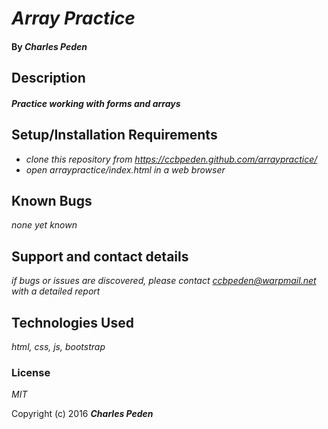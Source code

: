 # _Array Practice_

#### By _**Charles Peden**_

## Description

#### _Practice working with forms and arrays_


## Setup/Installation Requirements

* _clone this repository from https://ccbpeden.github.com/arraypractice/_
* _open arraypractice/index.html in a web browser_


## Known Bugs

_none yet known_

## Support and contact details

_if bugs or issues are discovered, please contact ccbpeden@warpmail.net with a detailed report_

## Technologies Used

_html, css, js, bootstrap_

### License

*MIT*

Copyright (c) 2016 **_Charles Peden_**
